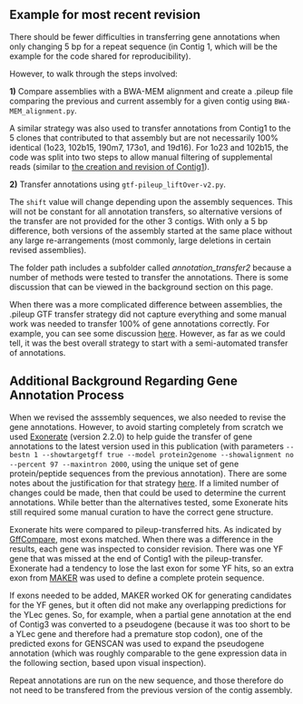 ## Example for most recent revision

There should be fewer difficulties in transferring gene annotations when only changing 5 bp for a repeat sequence (in Contig 1, which will be the example for the code shared for reproducibility).

However, to walk through the steps involved:

**1)** Compare assemblies with a BWA-MEM alignment and create a .pileup file comparing the previous and current assembly for a given contig using `BWA-MEM_alignment.py`.

A similar strategy was also used to transfer annotations from Contig1 to the 5 clones that contributed to that assembly but are not necessarily 100% identical (1o23, 102b15, 190m7, 173o1, and 19d16).  For 1o23 and 102b15, the code was split into two steps to allow manual filtering of supplemental reads (similar to [the creation and revision of Contig1](https://github.com/cwarden45/Miller_Red_Jungle_Fowl_MHCY/tree/main/Part1_Assembly/Contig1)).

**2)** Transfer annotations using `gtf-pileup_liftOver-v2.py`.

The `shift` value will change depending upon the assembly sequences.  This will not be constant for all annotation transfers, so alternative versions of the transfer are not provided for the other 3 contigs.  With only a 5 bp difference, both versions of the assembly started at the same place without any large re-arrangements (most commonly, large deletions in certain revised assemblies).
 
The folder path includes a subfolder called *annotation_transfer2* because a number of methods were tested to transfer the annotations.  There is some discussion that can be viewed in the background section on this page.

When there was a more complicated difference between assemblies, the .pileup GTF transfer strategy did not capture everything and some manual work was needed to transfer 100% of gene annotations correctly.  For example, you can see some discussion [here](https://www.biostars.org/p/472543/).  However, as far as we could tell, it was the best overall strategy to start with a semi-automated transfer of annotations.


## Additional Background Regarding Gene Annotation Process

When we revised the asssembly sequences, we also needed to revise the gene annotations.  However, to avoid starting completely from scratch we used [Exonerate](https://www.ebi.ac.uk/about/vertebrate-genomics/software/exonerate) (version 2.2.0) to help guide the transfer of gene annotations to the latest version used in this publication (with parameters `--bestn 1 --showtargetgff true --model protein2genome --showalignment no --percent 97 --maxintron 2000`, using the unique set of gene protein/peptide sequences from the previous annotation).  There are some notes about the justification for that strategy [here](https://www.biostars.org/p/472543/).  If a limited number of changes could be made, then that could be used to determine the current annotations.  While better than the alternatives tested, some Exonerate hits still required some manual curation to have the correct gene structure.

Exonerate hits were compared to pileup-transferred hits.  As indicated by [GffCompare](https://ccb.jhu.edu/software/stringtie/gffcompare.shtml), most exons matched.  When there was a difference in the results, each gene was inspected to consider revision.  There was one YF gene that was missed at the end of Contig1 with the pileup-transfer.  Exonerate had a tendency to lose the last exon for some YF hits, so an extra exon from [MAKER](https://www.yandell-lab.org/software/maker.html) was used to define a complete protein sequence.

If exons needed to be added, MAKER worked OK for generating candidates for the YF genes, but it often did not make any overlapping predictions for the YLec genes.  So, for example, when a partial gene annotation at the end of Contig3 was converted to a pseudogene (because it was too short to be a YLec gene and therefore had a premature stop codon), one of the predicted exons for GENSCAN was used to expand the pseudogene annotation (which was roughly comparable to the gene expression data in the following section, based upon visual inspection). 

Repeat annotations are run on the new sequence, and those therefore do not need to be transfered from the previous version of the contig assembly.
